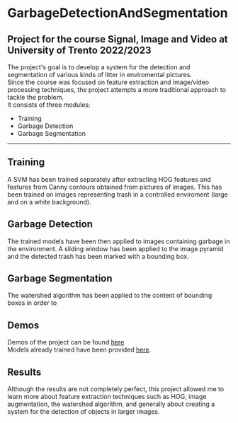 # GarbageDetectionAndSegmentation
Project for the course **Signal, Image and Video** at University of Trento 2022/2023
---
The project's goal is to develop a system for the detection and segmentation of various kinds of litter in enviromental pictures.  
Since the course was focused on feature extraction and image/video processing techniques, the project attempts a more traditional approach to tackle the problem.          
  It consists of three modules:
- Training
- Garbage Detection
- Garbage Segmentation

---
## Training
A SVM has been trained separately after extracting HOG features and features from Canny contours obtained from pictures of images. This has been trained on images representing trash in a controlled enviroment (large and on a white background).
## Garbage Detection
The trained models have been then applied to images containing garbage in the environment. A sliding window has been applied to the image pyramid and the detected trash has been marked with a bounding box.
## Garbage Segmentation
The watershed algorithm has been applied to the content of bounding boxes in order to
## Demos
Demos of the project can be found [here](https://github.com/momentino/GarbageDetectionAndSegmentation/tree/main/notebooks/demo)  
Models already trained have been provided [here](https://github.com/momentino/GarbageDetectionAndSegmentation/tree/main/saved_models).  
## Results
Although the results are not completely perfect, this project allowed me to learn more about feature extraction techniques such as HOG, image augmentation, the watershed algorithm, and generally about creating a system for the detection of objects in larger images.

